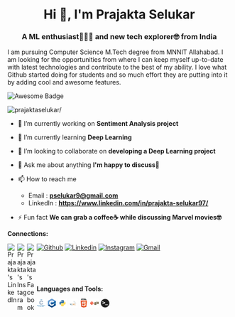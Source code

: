 <h1 align="center">Hi 👋, I'm Prajakta Selukar</h1>
<h3 align="center">A ML enthusiast👨🏻‍💻 and new tech explorer🤓 from India</h3>

I am pursuing Computer Science M.Tech degree from MNNIT Allahabad. I am looking for the opportunities from where I can keep myself up-to-date with latest technologies and contribute to the best of my ability. I love what Github started doing for students and so much effort they are putting into it by adding cool and awesome features.

<img src="https://cdn.rawgit.com/sindresorhus/awesome/d7305f38d29fed78fa85652e3a63e154dd8e8829/media/badge.svg" alt="Awesome Badge"/>
<p align="left"> <img src=https://komarev.com/ghpvc/?username=prajaktaselukar alt=prajaktaselukar/> </p> 

- 🔭 I’m currently working on **Sentiment Analysis project**

- 🌱 I’m currently learning **Deep Learning**

- 👯 I’m looking to collaborate on **developing a Deep Learning project**

- 💬 Ask me about anything **I'm happy to discuss🤝**

- 📫 How to reach me 
     - Email : **pselukar9@gmail.com**
     - LinkedIn : **https://www.linkedin.com/in/prajakta-selukar97/**

- ⚡ Fun fact **We can grab a coffee☕️ while discussing Marvel movies🤓**



**Connections:**  

<a href="https://www.linkedin.com/in/prajakta-selukar97/">
  <img align="left" alt="Prajakta's LinkedIn" width="22px" src="https://cdn.jsdelivr.net/npm/simple-icons@v3/icons/linkedin.svg" />
</a>
<a href="https://www.instagram.com/prajakta_selukar/">
  <img align="left" alt="Prajakta's Instagram" width="22px" src="https://cdn.jsdelivr.net/npm/simple-icons@v3/icons/instagram.svg" />
</a>
<a href="https://www.facebook.com/pselukar9/">
  <img align="left" alt="Prajakta's Facebook" width="22px" src="https://cdn.jsdelivr.net/npm/simple-icons@3.0.1/icons/facebook.svg" />
</a> 

[![Github](https://img.shields.io/badge/-Github-000?style=flat&logo=Github&logoColor=white)](https://github.com/PrajaktaSelukar/)
[![Linkedin](https://img.shields.io/badge/-LinkedIn-blue?style=flat&logo=Linkedin&logoColor=white)](https://www.linkedin.com/in/prajakta-selukar97/)
[![Instagram](https://img.shields.io/badge/-Instagram-c13584?style=flat&labelColor=c13584&logo=instagram&logoColor=white)](https://www.instagram.com/prajakta_selukar/)
[![Gmail](https://img.shields.io/badge/-Gmail-c14438?style=flat&logo=Gmail&logoColor=white)](mailto:pselukar9@gmail.com)

&nbsp;

<br/>

**Languages and Tools:**  

<code><img height="20" src="https://raw.githubusercontent.com/github/explore/80688e429a7d4ef2fca1e82350fe8e3517d3494d/topics/c/c.png"></code>
<code><img height="20" src="https://raw.githubusercontent.com/github/explore/80688e429a7d4ef2fca1e82350fe8e3517d3494d/topics/cpp/cpp.png"></code>
<code><img height="20" src="https://raw.githubusercontent.com/github/explore/80688e429a7d4ef2fca1e82350fe8e3517d3494d/topics/python/python.png"></code>
<code><img height="20" src="https://raw.githubusercontent.com/github/explore/80688e429a7d4ef2fca1e82350fe8e3517d3494d/topics/mysql/mysql.png"></code>
<code><img height="20" src="https://raw.githubusercontent.com/github/explore/80688e429a7d4ef2fca1e82350fe8e3517d3494d/topics/html/html.png"></code>
<code><img height="20" src="https://raw.githubusercontent.com/github/explore/80688e429a7d4ef2fca1e82350fe8e3517d3494d/topics/git/git.png"></code>
<code><img height="20" src="https://raw.githubusercontent.com/github/explore/80688e429a7d4ef2fca1e82350fe8e3517d3494d/topics/terminal/terminal.png"></code>





